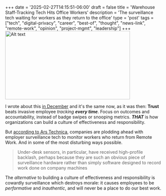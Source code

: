 +++
date = '2025-02-27T14:15:51-06:00'
draft = false
title = 'Warehouse Staff-Tracking Tech Hits Office Workers'
description = 'The surveillance tech waiting for workers as they return to the office'
type = 'post'
tags = ["tech", "digital-privacy", "career", "best-of", "thought", "news-link", "remote-work", "opinion", "project-mgmt", "leadership"]
+++
<img src="https://julianwest.me/Blog/posts/images/employee-monitoring-legal.jpg" alt="Alt text" width="400" height="220"> 

I wrote about this [in December](https://julianwest.me/Blog/employee-surveillance/) and it's the same now, as it was then: **Trust** beats invasive employee *tracking* ***every time***. Focus on outcomes and accountability, instead of badge swipes or snooping metrics.  ***THAT*** is how organizations can build a culture of effectiveness and responsibility.  

But [according to Ars Technica](https://arstechnica.com/information-technology/2025/02/the-surveillance-tech-waiting-for-workers-as-they-return-to-the-office/), companies are plodding ahead with employer surveillance tech to monitor workers who return from Remote Work.  And in some of the most disturbing ways possible.  

> Under-desk sensors, in particular, have received high-profile backlash, perhaps because they are such an obvious piece of surveillance hardware rather than simply software designed to record work done on company machines

The *alternative* to building a culture of effectiveness and responsibility is cowardly surveillance which destroys morale: it causes employees to be *performative* and *inauthentic*, and will never be a place to do our best work.